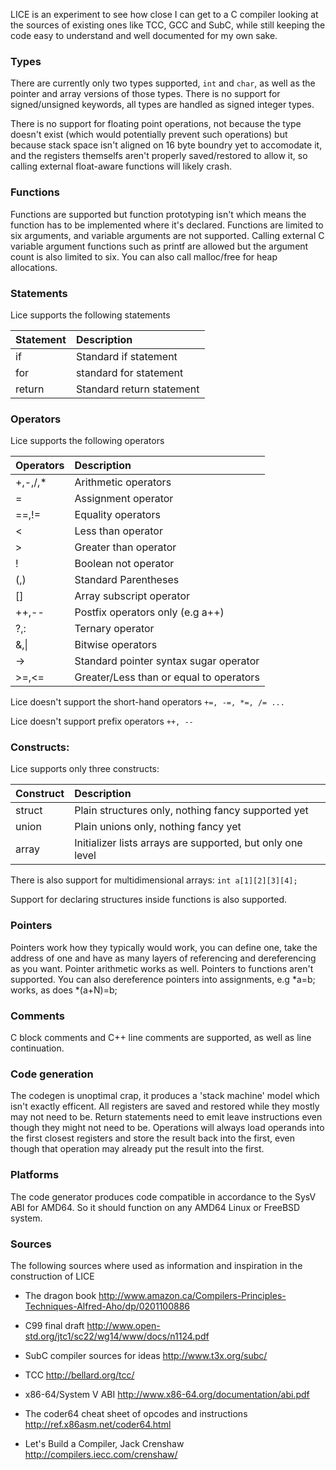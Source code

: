 LICE is an experiment to see how close I can get to a C compiler looking
at the sources of existing ones like TCC, GCC and SubC, while still
keeping the code easy to understand and well documented for my own sake.

### Types
There are currently only two types supported, `int` and `char`, as
well as the pointer and array versions of those types. There is
no support for signed/unsigned keywords, all types are handled
as signed integer types.

There is no support for floating point operations, not because
the type doesn't exist (which would potentially prevent such
operations) but because stack space isn't aligned on 16 byte
boundry yet to accomodate it, and the registers themselfs aren't
properly saved/restored to allow it, so calling external float-aware
functions will likely crash.

### Functions
Functions are supported but function prototyping isn't which means
the function has to be implemented where it's declared. Functions
are limited to six arguments, and variable arguments are not
supported. Calling external C variable argument functions such
as printf are allowed but the argument count is also limited to six.
You can also call malloc/free for heap allocations.

### Statements
Lice supports the following statements


Statement | Description
----------|:-----------
if        | Standard if statement
for       | standard for statement
return    | Standard return statement

### Operators
Lice supports the following operators


Operators | Description
----------|:-------------------------------------------------------
+,-,/,*   | Arithmetic operators
=         | Assignment operator
==,!=     | Equality operators
<         | Less than operator
\>        | Greater than operator
!         | Boolean not operator
(,)       | Standard Parentheses
[]        | Array subscript operator
++,--     | Postfix operators only (e.g a++)
?,:       | Ternary operator
&,&#124;  | Bitwise operators
->        | Standard pointer syntax sugar operator
>=,<=     | Greater/Less than or equal to operators

Lice doesn't support the short-hand operators `+=, -=, *=, /= ...`

Lice doesn't support prefix operators `++, --`

### Constructs:
Lice supports only three constructs:


 Construct | Description
-----------|:-----------------------------------------------------------
 struct    | Plain structures only, nothing fancy supported yet
 union     | Plain unions only, nothing fancy yet
 array     | Initializer lists arrays are supported, but only one level


There is also support for multidimensional arrays:
`int a[1][2][3][4];`

Support for declaring structures inside functions is also supported.

### Pointers
Pointers work how they typically would work, you can define one,
take the address of one and have as many layers of referencing
and dereferencing as you want. Pointer arithmetic works as well.
Pointers to functions aren't supported. You can also dereference
pointers into assignments, e.g *a=b; works, as does *(a+N)=b;

### Comments
C block comments and C++ line comments are supported, as well as
line continuation.

### Code generation
The codegen is unoptimal crap, it produces a 'stack machine'
model which isn't exactly efficent. All registers are saved
and restored while they mostly may not need to be. Return
statements need to emit leave instructions even though they
might not need to be. Operations will always load operands
into the first closest registers and store the result back
into the first, even though that operation may already
put the result into the first.

### Platforms
The code generator produces code compatible in accordance to
the SysV ABI for AMD64. So it should function on any AMD64
Linux or FreeBSD system.


### Sources
The following sources where used as information and inspiration
in the construction of LICE

-   The dragon book
    http://www.amazon.ca/Compilers-Principles-Techniques-Alfred-Aho/dp/0201100886

-   C99 final draft
    http://www.open-std.org/jtc1/sc22/wg14/www/docs/n1124.pdf

-   SubC compiler sources for ideas
    http://www.t3x.org/subc/

-   TCC
    http://bellard.org/tcc/

-   x86-64/System V ABI
    http://www.x86-64.org/documentation/abi.pdf

-   The coder64 cheat sheet of opcodes and instructions
    http://ref.x86asm.net/coder64.html

-   Let's Build a Compiler, Jack Crenshaw
    http://compilers.iecc.com/crenshaw/
